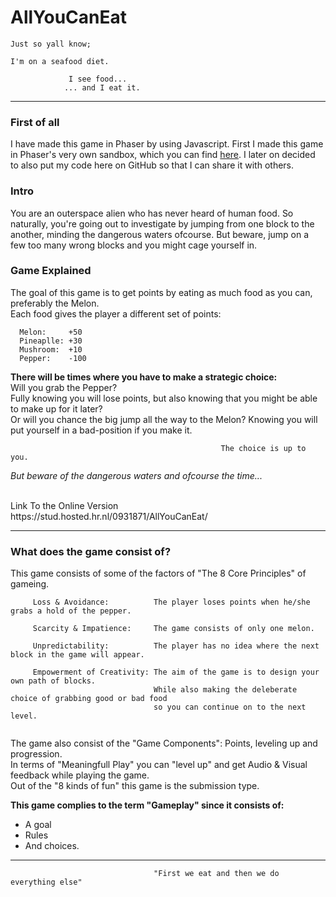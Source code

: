 # AllYouCanEat

```
Just so yall know;

I'm on a seafood diet.

             I see food...
            ... and I eat it.
```
---

### First of all
I have made this game in Phaser by using Javascript. 
First I made this game in Phaser's very own sandbox, which you can find [here](http://phaser.io/sandbox/edit/nhffkysH). I later on decided to also put my code here on GitHub so that I can share it with others. 

### Intro
You are an outerspace alien who has never heard of human food. 
So naturally, you're going out to investigate by jumping from one block to the another, minding the dangerous waters ofcourse. 
But beware, jump on a few too many wrong blocks and you might cage yourself in. 

### Game Explained
The goal of this game is to get points by eating as much food as you can, preferably the Melon.<br>
Each food gives the player a different set of points:

```
  Melon:     +50
  Pineaplle: +30
  Mushroom:  +10
  Pepper:    -100
```
**There will be times where you have to make a strategic choice:** <br>
Will you grab the Pepper? <br>
Fully knowing you will lose points, but also knowing that you might be able to make up for it later?<br>
Or will you chance the big jump all the way to the Melon? Knowing you will put yourself in a bad-position if you make it.<br>
```
                                               The choice is up to you.
```
*But beware of the dangerous waters and ofcourse the time...*

<br>
Link To the Online Version<br>
https://stud.hosted.hr.nl/0931871/AllYouCanEat/

---
### What does the game consist of?
This game consists of some of the factors of "The 8 Core Principles" of gameing.
```
     Loss & Avoidance:          The player loses points when he/she grabs a hold of the pepper.
     
     Scarcity & Impatience:     The game consists of only one melon.
     
     Unpredictability:          The player has no idea where the next block in the game will appear.
     
     Empowerment of Creativity: The aim of the game is to design your own path of blocks. 
                                While also making the deleberate choice of grabbing good or bad food
                                so you can continue on to the next level.
     
```
  
The game also consist of the "Game Components": Points, leveling up and progression. <br>
In terms of "Meaningfull Play" you can "level up" and get Audio & Visual feedback while playing the game.<br>
Out of the "8 kinds of fun" this game is the submission type. <br>

**This game complies to the term "Gameplay" since it consists of:**
* A goal
* Rules
* And choices. 
---
```
                                "First we eat and then we do everything else"
```
